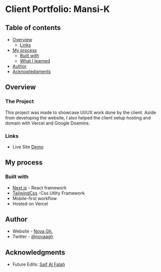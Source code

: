 
# Client Portfolio: Mansi-K

## Table of contents
- [Overview](#overview)
  - [Links](#links)
- [My process](#my-process)
  - [Built with](#built-with)
  - [What I learned](#what-i-learned)
- [Author](#author)
- [Acknowledgments](#acknowledgments)

## Overview

### The Project
This project was made to showcase UI/UX work done by the client. Aside from developing the website, I also helped the client setup hosting and domain with Vercel and Google Doamins.

### Links
- Live Site [Demo](https://mansikasar.com)

## My process

### Built with
- [Next.js](https://nextjs.org/) - React framework
- [TailwindCss](https://tailwindcss.com/) -Css Utlity Framework
- Mobile-first workflow
- Hosted on Vercel 

## Author

- Website - [Nova Gh.](https://novagh.com)
- Twitter - [@novaagh](https://www.twitter.com/yourusername)

## Acknowledgments
- Future Edits: [Saif Al Falah](https://github.com/saifalfalah)

